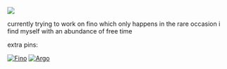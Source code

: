 ![](https://komarev.com/ghpvc/?username=05st)

currently trying to work on fino which only happens in the rare occasion i find myself with an abundance of free time

extra pins:

[![Fino](https://github-readme-stats.vercel.app/api/pin/?username=05st&repo=fino)](https://github.com/05st/fino)
[![Argo](https://github-readme-stats.vercel.app/api/pin/?username=05st&repo=argo)](https://github.com/05st/argo)

<!--
**05st/05st** is a ✨ _special_ ✨ repository because its `README.md` (this file) appears on your GitHub profile.

Here are some ideas to get you started:

- 🔭 I’m currently working on ...
- 🌱 I’m currently learning ...
- 👯 I’m looking to collaborate on ...
- 🤔 I’m looking for help with ...
- 💬 Ask me about ...
- 📫 How to reach me: ...
- 😄 Pronouns: ...
- ⚡ Fun fact: ...
-->
